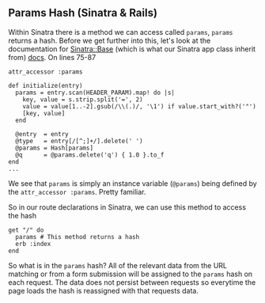 ## Params Hash (Sinatra & Rails)

Within Sinatra there is a method we can access called `params`, `params` returns a hash. Before we get further into this, let's look at the documentation for [Sinatra::Base](https://github.com/sinatra/sinatra/blob/master/lib/sinatra/base.rb) (which is what our Sinatra app class inherit from) [docs](https://github.com/sinatra/sinatra/blob/master/lib/sinatra/base.rb). On lines 75-87

    attr_accessor :params

    def initialize(entry)
      params = entry.scan(HEADER_PARAM).map! do |s|
        key, value = s.strip.split('=', 2)
        value = value[1..-2].gsub(/\\(.)/, '\1') if value.start_with?('"')
        [key, value]
      end

      @entry  = entry
      @type   = entry[/[^;]+/].delete(' ')
      @params = Hash[params]
      @q      = @params.delete('q') { 1.0 }.to_f
    end
    ...
    
We see that `params` is simply an instance variable (`@params`) being defined by the `attr_accessor :params`. Pretty familiar.

So in our route declarations in Sinatra, we can use this method to access the hash

    get "/" do 
      params # This method returns a hash
      erb :index
    end
    
So what is in the `params` hash? All of the relevant data from the URL matching or from a form submission will be assigned to the `params` hash on each request. The data does not persist between requests so everytime the page loads the hash is reassigned with that requests data.

